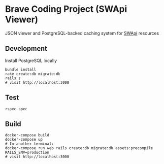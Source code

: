 # Brave Coding Project (SWApi Viewer)

JSON viewer and PostgreSQL-backed caching system for [SWApi](https://swapi.co) resources

## Development
Install PostgreSQL locally
```
bundle install
rake create:db migrate:db
rails s
# visit http://localhost:3000
```

## Test
```
rspec spec
```

## Build
```
docker-compose build
docker-compose up
# In another terminal:
docker-compose run web rails create:db migrate:db assets:precompile RAILS_ENV=production
# visit http://localhost:3000
```
